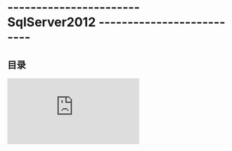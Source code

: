 # ----------------------- SqlServer2012 -------------------------- #

<p id="title"></p>

## 目录 ##

![1.数据库管理](https://github.com/Lumnca/StudySqlServer/blob/master/%E6%95%B0%E6%8D%AE%E5%BA%93%E7%AE%A1%E7%90%86.md)



